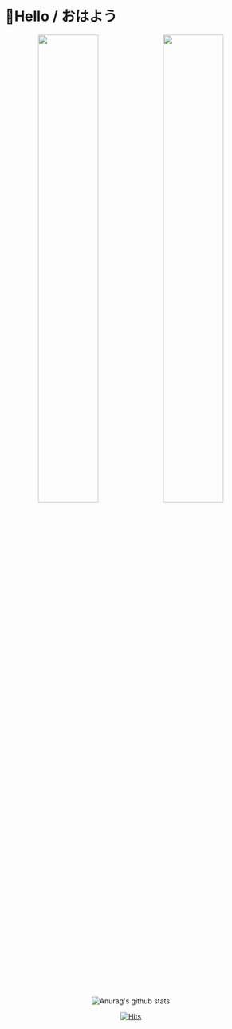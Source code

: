 # 👋Hello / おはよう


<div align="center">

<img src = "https://img.theqoo.net/proxy/https://i.imgur.com/alYAGFW.gif" width="49%" height="49%">
<img src = "https://img.theqoo.net/proxy/https://i.imgur.com/QATM0OT.gif" width="49%" height="49%">


</div>

<div align="center">
	
		
![Anurag's github stats](https://github-readme-stats.vercel.app/api?username=RyokanMaster&show_icons=true&theme=synthwave)
	
[![Hits](https://hits.seeyoufarm.com/api/count/incr/badge.svg?url=https%3A%2F%2Fgithub.com%2FRyokanMaster&count_bg=%23989C91&title_bg=%23F7EED3&icon=nintendoswitch.svg&icon_color=%23E9456C&title=Hits&edge_flat=false)](https://hits.seeyoufarm.com)

</div>



